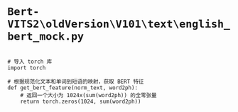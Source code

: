 # `Bert-VITS2\oldVersion\V101\text\english_bert_mock.py`

```

# 导入 torch 库
import torch

# 根据规范化文本和单词到短语的映射，获取 BERT 特征
def get_bert_feature(norm_text, word2ph):
    # 返回一个大小为 1024x(sum(word2ph)) 的全零张量
    return torch.zeros(1024, sum(word2ph))

```